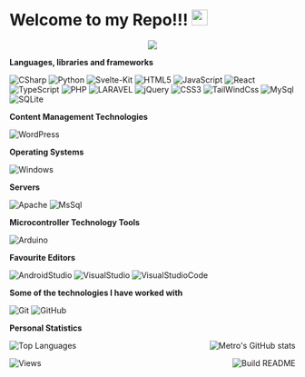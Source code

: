 
<h1>
  Welcome to my Repo!!!
  <img src="https://media.giphy.com/media/hvRJCLFzcasrR4ia7z/giphy.gif" width="28">
</h1>

<p align="center">
  <img src="https://readme-typing-svg.herokuapp.com?size=22&center=true&vCenter=true&width=480&lines=Hey%2C+I+'am+Noel+Metro+Phiri.;Love+to+Eat%2C+Code%2C+and+Sleep.;">
</p>

**Languages, libraries and frameworks**

![CSharp](https://img.shields.io/badge/-CSharp-000000?style=flat&logo=CSharp&logoColor=00599C)
![Python](https://img.shields.io/badge/-Python-000000?style=flat&logo=Python)
![Svelte-Kit](https://img.shields.io/badge/-Svelte-000000?style=flat&logo=Svelte)
![HTML5](https://img.shields.io/badge/-HTML5-000000?style=flat&logo=HTML5)
![JavaScript](https://img.shields.io/badge/-JavaScript-000000?style=flat&logo=javascript)
![React](https://img.shields.io/badge/-React-000000?style=flat&logo=React&logoColor=61DAFB)
![TypeScript](https://img.shields.io/badge/-TypeScript-000000?style=flat&logo=typescript&logoColor=007ACC)
![PHP](https://img.shields.io/badge/-PHP-000000?style=flat&logo=PHP)
![LARAVEL](https://img.shields.io/badge/-LARAVEL-000000?style=flat&logo=LARAVEL)
![jQuery](https://img.shields.io/badge/-jQuery-000000?style=flat&logo=jQuery&logoColor=0769AD)
![CSS3](https://img.shields.io/badge/-CSS3-000000?style=flat&logo=CSS3&logoColor=0769AD)
![TailWindCss](https://img.shields.io/badge/-TailWindCss-000000?style=flat&logo=TailWindCss)
![MySql](https://img.shields.io/badge/-MySql-000000?style=flat&logo=MySql)
![SQLite](https://img.shields.io/badge/-SQLite-000000?style=flat&logo=SQLite)

**Content Management Technologies**

![WordPress](https://img.shields.io/badge/-WordPress-006699?style=flat&logo=WordPress)

**Operating Systems**

![Windows](https://img.shields.io/badge/-Windows-000000?style=flat&logo=windows)

**Servers**

![Apache](https://img.shields.io/badge/-Apache-000000?style=flat&logo=Apache)
![MsSql](https://img.shields.io/badge/-MsSql-000000?style=flat&logo=sqlite)


**Microcontroller Technology Tools**

![Arduino](https://img.shields.io/badge/-Arduino-000000?style=flat&logo=Arduino)

**Favourite Editors**

![AndroidStudio](https://img.shields.io/badge/-AndroidStudio-000000?style=flat&logo=AndroidStudio)
![VisualStudio](https://img.shields.io/badge/-VisualStudio-000000?style=flat&logo=VisualStudio)
![VisualStudioCode](https://img.shields.io/badge/-VisualStudioCode-000000?style=flat&logo=VisualStudioCode&logoColor=00599C)

**Some of the technologies I have worked with**

![Git](https://img.shields.io/badge/-Git-000000?style=flat&logo=git&logoColor=F05032)
![GitHub](https://img.shields.io/badge/-GitHub-000000?style=flat&logo=github)



**Personal Statistics**

<img align="right" alt="Metro's GitHub stats" src="https://github-readme-stats.vercel.app/api?username=Metro13&count_private=0&show_icons=true&" />
  
![Top Languages](https://github-readme-stats.vercel.app/api/top-langs/?username=Metro13)

  
![Views](https://komarev.com/ghpvc/?username=Metro13) <a href="https://github.com/mcleanka/mcleanka/actions"><img src="https://github.com/colinodell/colinodell/workflows/Build%20README/badge.svg" align="right" alt="Build README"></a>

<!---
Metro13/Metro13 is a ✨ special ✨ repository because its `README.md` (this file) appears on your GitHub profile.
You can click the Preview link to take a look at your changes.
--->
